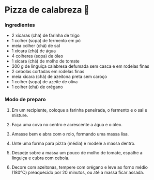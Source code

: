 # Pizza de calabreza :pizza:

### Ingredientes

- 2 xícaras (chá) de farinha de trigo
- 1 colher (sopa) de fermento em pó
- meia colher (chá) de sal
- 1 xícara (chá) de água
- 4 colheres (sopa) de óleo
- 1 xícara (chá) de molho de tomate
- 300 g de linguiça calabresa defumada sem casca e em rodelas finas
- 2 cebolas cortadas em rodelas finas
- meia xícara (chá) de azeitona preta sem caroço
- 1 colher (sopa) de azeite de oliva
- 1 colher (chá) de orégano

### Modo de preparo

1. Em um recipiente, coloque a farinha peneirada, o fermento e o sal e misture.

2. Faça uma cova no centro e acrescente a água e o óleo.

3. Amasse bem e abra com o rolo, formando uma massa lisa.

4. Unte uma forma para pizza (média) e modele a massa dentro.

5. Despeje sobre a massa um pouco de molho de tomate, espalhe a linguiça e cubra com cebola.

6. Decore com azeitonas, tempere com orégano e leve ao forno médio (180°C) preaquecido por 20 minutos, ou até a massa ficar assada.

